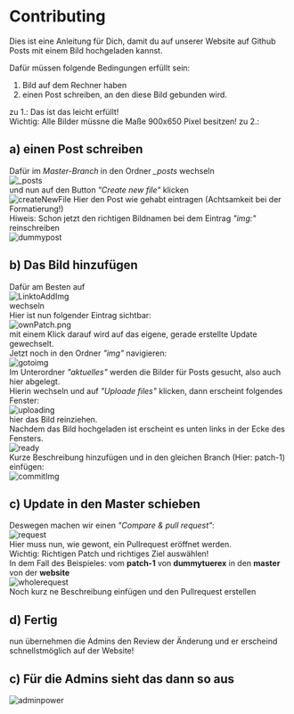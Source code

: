 # Contributing
Dies ist eine Anleitung für Dich, damit du auf unserer Website auf Github Posts mit einem Bild hochgeladen kannst.

Dafür müssen folgende Bedingungen erfüllt sein:
1. Bild auf dem Rechner haben
2. einen Post schreiben, an den diese Bild gebunden wird.

zu 1.: Das ist das leicht erfüllt!  
Wichtig: Alle Bilder müssne die Maße 900x650 Pixel besitzen!
zu 2.:   
## a) einen Post schreiben  
Dafür im *Master-Branch* in den Ordner *_posts* wechseln  
![_posts](/img/contributing/_posts.png)    
und nun auf den Button *"Create new file"* klicken  
![createNewFile](/img/contributing/createNewFile.png) 
Hier den Post wie gehabt eintragen (Achtsamkeit bei der Formatierung!)  
Hiweis: Schon jetzt den richtigen Bildnamen bei dem Eintrag *"img:"* reinschreiben  
![dummypost](/img/contributing/dummypost.png)  

## b) Das Bild hinzufügen
Dafür am Besten auf  
![LinktoAddImg](/img/contributing/LinktoAddImg.png)     
wechseln  
Hier ist nun folgender Eintrag sichtbar:   
![ownPatch.png](/img/contributing/ownPatch.png)  
mit einem Klick darauf wird auf das eigene, gerade erstellte Update gewechselt.  
Jetzt noch in den Ordner *"img"* navigieren:  
![gotoimg](/img/contributing/gotoimg.png)      
Im Unterordner *"aktuelles"* werden die Bilder für Posts gesucht, also auch hier abgelegt.  
Hierin wechseln und auf *"Uploade files"* klicken, dann erscheint folgendes Fenster:  
![uploading](/img/contributing/uploading.png)      
hier das Bild reinziehen.  
Nachdem das Bild hochgeladen ist erscheint es unten links in der Ecke des Fensters.  
![ready](/img/contributing/ready.png)    
Kurze Beschreibung hinzufügen und in den gleichen Branch (Hier: patch-1) einfügen:  
![commitImg](/img/contributing/commitImg.png)  

## c) Update in den Master schieben
Deswegen machen wir einen *"Compare & pull request"*:  
![request](/img/contributing/request.png)    
Hier muss nun, wie gewont, ein Pullrequest eröffnet werden.  
Wichtig: Richtigen Patch und richtiges Ziel auswählen!  
In dem Fall des Beispieles: vom **patch-1** von **dummytuerex** in den **master** von der **website**  
![wholerequest](/img/contributing/wholerequest.png)    
Noch kurz ne Beschreibung einfügen und den Pullrequest erstellen 
## d) Fertig
nun übernehmen die Admins den Review der Änderung und er erscheind schnellstmöglich auf der Website!
## c) Für die Admins sieht das dann so aus
![adminpower](/img/contributing/adminpower.png)    
